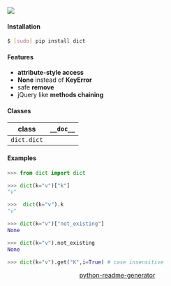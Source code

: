 <!--
https://pypi.org/project/readme-generator/
https://pypi.org/project/python-readme-generator/
-->

[![](https://img.shields.io/pypi/pyversions/dict.svg?longCache=True)](https://pypi.org/project/dict/)

#### Installation
```bash
$ [sudo] pip install dict
```

#### Features
*	**attribute-style access**
* 	**None** instead of **KeyError**
* 	safe **remove**
* 	jQuery like **methods chaining**

#### Classes
class|`__doc__`
-|-
`dict.dict` |

#### Examples
```python
>>> from dict import dict

>>> dict(k="v")["k"]
"v"

>>>  dict(k="v").k
"v"

>>> dict(k="v")["not_existing"]
None

>>> dict(k="v").not_existing
None

>>> dict(k="v").get("K",i=True) # case insensitive
```

<p align="center">
    <a href="https://pypi.org/project/python-readme-generator/">python-readme-generator</a>
</p>
